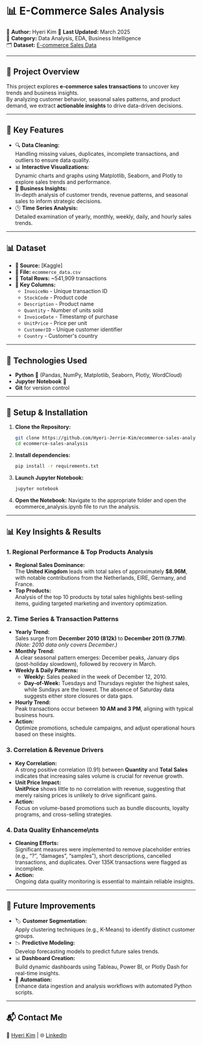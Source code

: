 # 📊 E-Commerce Sales Analysis

📌 **Author:** Hyeri Kim
📅 **Last Updated:** March 2025  
📂 **Category:** Data Analysis, EDA, Business Intelligence  
🗂 **Dataset:** [E-commerce Sales Data](https://www.kaggle.com/datasets/carrie1/ecommerce-data)  

---

## 📖 Project Overview

This project explores **e-commerce sales transactions** to uncover key trends and business insights.  
By analyzing customer behavior, seasonal sales patterns, and product demand, we extract **actionable insights** to drive data-driven decisions.

---

## 📌 Key Features
- 🔍 **Data Cleaning:**  
  Handling missing values, duplicates, incomplete transactions, and outliers to ensure data quality.
- 📊 **Interactive Visualizations:**  
  Dynamic charts and graphs using Matplotlib, Seaborn, and Plotly to explore sales trends and performance.
- 🎯 **Business Insights:**  
  In-depth analysis of customer trends, revenue patterns, and seasonal sales to inform strategic decisions.
- 🕒 **Time Series Analysis:**  
  Detailed examination of yearly, monthly, weekly, daily, and hourly sales trends.

---

## 📊 Dataset
- **📍 Source:** [Kaggle]
- **📁 File:** `ecommerce_data.csv`
- **🔢 Total Rows:** ~541,909 transactions  
- **🔑 Key Columns:**
  - `InvoiceNo` - Unique transaction ID  
  - `StockCode` - Product code  
  - `Description` - Product name  
  - `Quantity` - Number of units sold  
  - `InvoiceDate` - Timestamp of purchase  
  - `UnitPrice` - Price per unit  
  - `CustomerID` - Unique customer identifier  
  - `Country` - Customer's country  

---

## 🚀 Technologies Used
- **Python** 🐍 (Pandas, NumPy, Matplotlib, Seaborn, Plotly, WordCloud)
- **Jupyter Notebook** 📒
- **Git** for version control

---

## 🔧 Setup & Installation
1. **Clone the Repository:**
   ```sh
   git clone https://github.com/Hyeri-Jerrie-Kim/ecommerce-sales-analysis.git
   cd ecommerce-sales-analysis
   ```
2. **Install dependencies:**
   ```sh
   pip install -r requirements.txt
   ```
3. **Launch Jupyter Notebook:**
   ```sh
   jupyter notebook
   ```
4. **Open the Notebook:**
   Navigate to the appropriate folder and open the ecommerce_analysis.ipynb file to run the analysis.
   
---

## 📊 Key Insights & Results

### 1. Regional Performance & Top Products Analysis
- **Regional Sales Dominance:**  
  The **United Kingdom** leads with total sales of approximately **$8.96M**, with notable contributions from the Netherlands, EIRE, Germany, and France.
- **Top Products:**  
  Analysis of the top 10 products by total sales highlights best-selling items, guiding targeted marketing and inventory optimization.

### 2. Time Series & Transaction Patterns
- **Yearly Trend:**  
  Sales surge from **December 2010 (812k)** to **December 2011 (9.77M)**. *(Note: 2010 data only covers December.)*
- **Monthly Trend:**  
  A clear seasonal pattern emerges: December peaks, January dips (post-holiday slowdown), followed by recovery in March.
- **Weekly & Daily Patterns:**  
  - **Weekly:** Sales peaked in the week of December 12, 2010.
  - **Day-of-Week:** Tuesdays and Thursdays register the highest sales, while Sundays are the lowest. The absence of Saturday data suggests either store closures or data gaps.
- **Hourly Trend:**  
  Peak transactions occur between **10 AM and 3 PM**, aligning with typical business hours.
- **Action:**  
  Optimize promotions, schedule campaigns, and adjust operational hours based on these insights.

### 3. Correlation & Revenue Drivers
- **Key Correlation:**  
  A strong positive correlation (0.91) between **Quantity** and **Total Sales** indicates that increasing sales volume is crucial for revenue growth.
- **Unit Price Impact:**  
  **UnitPrice** shows little to no correlation with revenue, suggesting that merely raising prices is unlikely to drive significant gains.
- **Action:**  
  Focus on volume-based promotions such as bundle discounts, loyalty programs, and cross-selling strategies.

### 4. Data Quality Enhanceme\nts
- **Cleaning Efforts:**  
  Significant measures were implemented to remove placeholder entries (e.g., “?”, “damages”, “samples”), short descriptions, cancelled transactions, and duplicates. Over 135K transactions were flagged as incomplete.
- **Action:**  
  Ongoing data quality monitoring is essential to maintain reliable insights.

---

## 📜 Future Improvements
- 🏷 **Customer Segmentation:**  
  Apply clustering techniques (e.g., K-Means) to identify distinct customer groups.
- 📉 **Predictive Modeling:**  
  Develop forecasting models to predict future sales trends.
- 📊 **Dashboard Creation:**  
  Build dynamic dashboards using Tableau, Power BI, or Plotly Dash for real-time insights.
- 🔄 **Automation:**  
  Enhance data ingestion and analysis workflows with automated Python scripts. 

---

## 📬 Contact Me
📧 [Hyeri Kim](mailto:hyeri5524@gmail.com) | 🌐 [LinkedIn](https://linkedin.com/in/hyerikim-ds)

